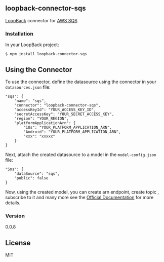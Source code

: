 ## loopback-connector-sqs

[LoopBack](http://www.loopback.io) connector for [AWS SQS](https://aws.amazon.com/fr/sqs/)

### Installation

In your LoopBack project:

    $ npm install loopback-connector-sqs

## Using the Connector
To use the connector, define the datasource using the connector in your `datasources.json` file:

    "sqs": {
        "name": "sqs",
        "connector": "loopback-connector-sqs",
        "accessKeyId": "YOUR_ACCESS_KEY_ID",
        "secretAccessKey": "YOUR_SECRET_ACCESS_KEY",
        "region": "YOUR_REGION",
        "platformApplicationArn": {
            "iOs": "YOUR_PLATFORM_APPLICATION_ARN",
            "Android": "YOUR_PLATFORM_APPLICATION_ARN",
            "xxx": "xxxxx"
        }
    }

Next, attach the created datasource to a model in the `model-config.json` file:

    "Sns": {
        "dataSource": "sqs",
        "public": false
    }

Now, using the created model, you can create arn endpoint, create topic , subscribe to it and many more see the [Official Documentation](http://docs.aws.amazon.com/AWSJavaScriptSDK/latest/AWS/SQS.html) for more details.

### Version
0.0.8

License
----

MIT
